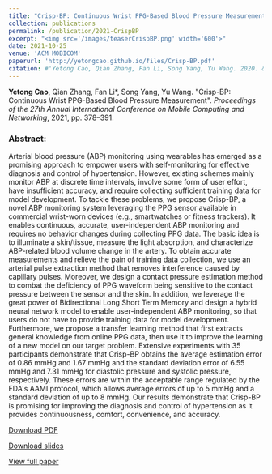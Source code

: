 ```yaml
---
title: "Crisp-BP: Continuous Wrist PPG-Based Blood Pressure Measurement"
collection: publications
permalink: /publication/2021-CrispBP
excerpt: "<img src='/images/teaserCrispBP.png' width='600'>"
date: 2021-10-25
venue: 'ACM MOBICOM'
paperurl: 'http://yetongcao.github.io/files/Crisp-BP.pdf'
citation: #'Yetong Cao, Qian Zhang, Fan Li, Song Yang, Yu Wang. 2020. &quot;EarAce: Empowering Versatile Acoustic Sensing via Earable Active Noise Cancellation Platform.&quot; <i>Proceedings of the ACM on Interactive, Mobile, Wearable and Ubiquitous Technologies</i>. 7(2), 1-23.'
---
```

**Yetong Cao**, Qian Zhang, Fan Li*, Song Yang, Yu Wang. "Crisp-BP: Continuous Wrist PPG-Based Blood Pressure Measurement". _Proceedings of the 27th Annual International Conference on Mobile Computing and Networking_, 2021, pp. 378–391.


### Abstract:
Arterial blood pressure (ABP) monitoring using wearables has emerged as a promising approach to empower users with self-monitoring for effective diagnosis and control of hypertension. However, existing schemes mainly monitor ABP at discrete time intervals, involve some form of user effort, have insufficient accuracy, and require collecting sufficient training data for model development. To tackle these problems, we propose Crisp-BP, a novel ABP monitoring system leveraging the PPG sensor available in commercial wrist-worn devices (e.g., smartwatches or fitness trackers). It enables continuous, accurate, user-independent ABP monitoring and requires no behavior changes during collecting PPG data. The basic idea is to illuminate a skin/tissue, measure the light absorption, and characterize ABP-related blood volume change in the artery. To obtain accurate measurements and relieve the pain of training data collection, we use an arterial pulse extraction method that removes interference caused by capillary pulses. Moreover, we design a contact pressure estimation method to combat the deficiency of PPG waveform being sensitive to the contact pressure between the sensor and the skin. In addition, we leverage the great power of Bidirectional Long Short Term Memory and design a hybrid neural network model to enable user-independent ABP monitoring, so that users do not have to provide training data for model development. Furthermore, we propose a transfer learning method that first extracts general knowledge from online PPG data, then use it to improve the learning of a new model on our target problem. Extensive experiments with 35 participants demonstrate that Crisp-BP obtains the average estimation error of 0.86 mmHg and 1.67 mmHg and the standard deviation error of 6.55 mmHg and 7.31 mmHg for diastolic pressure and systolic pressure, respectively. These errors are within the acceptable range regulated by the FDA's AAMI protocol, which allows average errors of up to 5 mmHg and a standard deviation of up to 8 mmHg. Our results demonstrate that Crisp-BP is promising for improving the diagnosis and control of hypertension as it provides continuousness, comfort, convenience, and accuracy.

[<ins>Download PDF</ins>](../files/Crisp-BP.pdf)

[<ins>Download slides</ins>](../files/Mobicom-15min.pptx)

[<ins>View full paper</ins>](https://dl.acm.org/doi/abs/10.1145/3447993.3483241)
